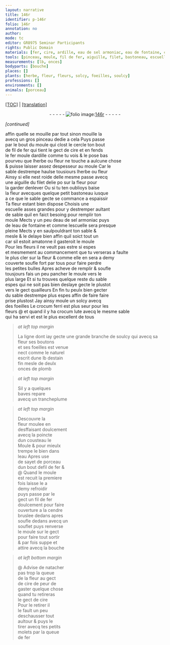 ```yaml
---
layout: narrative
title: 146r
identifier: p-146r
folio: 146r
annotation: no
author:
mode: tc
editor: GR8975 Seminar Participants
rights: Public Domain
materials: [fer, cire, ardille, eau de sel armoniac, eau de fontaine, crocum ferri, crocum, estain, plomb, eau, sayet de porceau, cendre]
tools: [pinceau, moule, fil de fer, aiguille, filet, bastoneau, escuelle, trancheplume, cousteau, Moule, souflet, molets]
measurements: [lb, onces]
bodyparts: [bouche]
places: []
plants: [herbe, fleur, fleurs, solcy, foeilles, soulcy]
professions: []
environments: []
animals: [porceau]
---
```


<p><a href="{{ site.baseurl }}/diplomatic/">[TOC]</a> | <a href="{{ site.baseurl }}/texts/p-146r_tl/" target="_blank">[translation]</a></p><div class="folio" align="center">- - - - - <a href="http://gallica.bnf.fr/ark:/12148/btv1b10500001g/f297.image" target="_blank"><img src="https://cu-mkp.github.io/2017-workshop-edition/assets/photo-icon.png" alt="folio image: " style="display:inline-block; margin-bottom:-3px;"/>146r</a> - - - - - </div>  
 
*[continued]*
  
affin quelle se mouille par tout sinon mouille la<br/> avecq un gros <span class="tl">pinceau</span> dedie a cela Puys passe<br/> par le bout du <span class="tl">moule</span> qui clost le cercle ton bout<br/> de <span class="tl">fil de <span class="m">fer</span></span> qui tient le gect de <span class="m">cire</span> et en fends<br/> le <span class="m">fer</span> moule d<span class="m">ardille</span> co<span class="exp">mm</span>e tu vois & le pose <span class="del"><span class="ill"></span></span> bas<br/> pourveu que l<span class="pa">herbe</span> ou <span class="pa">fleur</span> ne touche a aulcune chose<br/> & puisse laisser assez despesseur au <span class="tl">moule</span> Car le<br/> sable destrempe haulse tousiours l<span class="pa">herbe</span> ou <span class="pa">fleur</span><br/> Ainsy si elle nest roide delle mesme passe avecq<br/> une <span class="tl">aiguille</span> du <span class="tl">filet</span> delie <span class="del">po</span> sur la <span class="pa">fleur</span> pour<br/> la garder denlever Ou si tu ten oublioys baise <br/> la <span class="pa">fleur</span> avecques quelque petit <span class="tl">bastoneau</span> iusque<br/> a ce que le sable gecte se commance a espaissir<br/> Ta <span class="pa">fleur</span> estant bien dispose Choisis une<br/> <span class="tl">escuelle</span> asses grandes pour y destremper aultant<br/> de sable quil en faict besoing pour remplir ton<br/> <span class="tl">moule</span> Mects y un peu d<span class="m">eau de sel armoniac</span> puys<br/> de l<span class="m">eau de fontaine</span> et co<span class="exp">mm</span>e l<span class="tl">escuelle</span> sera presque<br/> pleine Mects y en saulpouldrant ton sable &<br/> mesle & le delaye bien affin quil soict tout un<br/> car sil estoit amatonne il gasteroit le <span class="tl">moule</span><br/> Pour les <span class="pa">fleurs</span> il ne veult pas estre si espes<br/> et mesme<span class="exp">men</span>t au commanc<span class="exp">emen</span>t que tu verseras a faulte<br/> le plus cler sur la <span class="pa">fleur</span> & co<span class="exp">mm</span>e elle en sera a demy<br/> couverte soufle fort par tous pour faire perdre<br/> les petites bulles Apres acheve de remplir & soufle<br/> tousjours fais un peu pancher le <span class="tl">moule</span> vers le<br/> plus large Et si tu trouves quelque reste du sable<br/> espes qui ne soit pas bien deslaye gecte le plustot<br/> vers le gect quailleurs En fin tu peulx bien gecter<br/> du sable destrempe plus espes affin de faire faire<br/> prise plustost Jay ainsy moule un <span class="pa">solcy</span> avecq<br/> des <span class="pa">foeilles</span> Le <span class="m">crocu<span class="exp">m</span> ferri</span> est plus seur pour les<br/> <span class="pa">fleurs</span> @ et quand il y ha <span class="m">crocum</span> lute avecq le mesme sable<br/> qui ha servi et est le plus excellent de tous
 
 
> *at left top margin*
> 
> 
>  La ligne dont iay gecte une grande branche de <span class="pa">soulcy</span> qui avecq sa <span class="pa">fleur</span> ses boutons<br/> et ses <span class="pa">foeilles</span> est venue<br/> nect co<span class="exp">mm</span>e le naturel<br/> escrit dune <span class="ms">lb</span> d<span class="m">estain</span><br/> fin mesle de deulx<br/> <span class="ms">onces</span> de <span class="m">plomb</span>
 
> *at left top margin*
> 
> 
>  Sil y a quelques<br/> baves repare<br/> avecq un<span class="tl"> trancheplume</span>
 
> *at left top margin*
> 
> 
>  Descouvre la<br/> <span class="pa">fleur</span> moulee en<br/> desffaisant doulce<span class="exp">men</span>t<br/> avecq la poincte<br/> dun <span class="tl">cousteau</span> le<br/> <span class="tl">Moule</span> & pour mieulx<br/> trempe le bien dans<br/> l<span class="m">eau</span> Apres use<br/> de <span class="m">sayet de <span class="al">porceau</span></span><br/> dun bout de<span class="tl">fil de <span class="m">fer</span></span> &<br/>@ Quand le <span class="tl">moule</span><br/> est recuit la premiere<br/> fois laisse le a<br/> demy refroidir<br/> puys passe par le<br/> gect un <span class="tl">fil de <span class="m">fer</span></span><br/> doulce<span class="exp">men</span>t pour faire<br/> ouverture a la <span class="m">cendre</span><br/> bruslee dedans apres<br/> soufle dedans avecq un<br/> <span class="tl">souflet</span> puys renverse<br/> le <span class="tl">moule</span> sur le gect<br/> pour faire tout sortir<br/> & par fois suppe et<br/> attire avecq la <span class="bp">bouche</span>
 
> *at left bottom margin*
> 
> 
> @ Advise de natacher<br/> pas trop la queue<br/> de la <span class="pa">fleur</span> au gect<br/> de <span class="m">cire</span> de peur de<br/> gaster quelque chose<br/> quand tu retireras<br/> le gect de <span class="m">cire</span><br/> Pour le retirer il<br/> le fault un peu<br/> deschausser tout<br/> aultour & puys le<br/> tirer avecq tes petits<br/> <span class="tl">molets</span> par la queue<br/> de <span class="m">fer</span>
